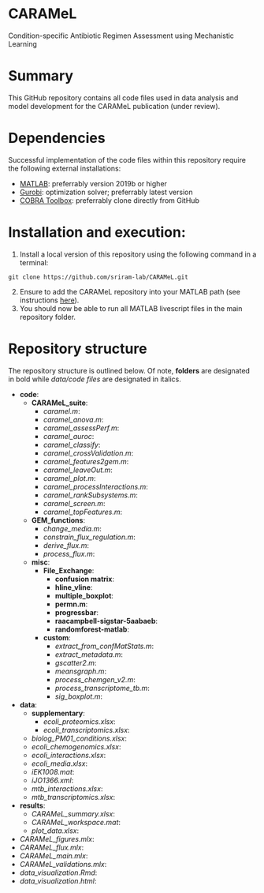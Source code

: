 # CARAMeL
Condition-specific Antibiotic Regimen Assessment using Mechanistic Learning

# Summary
This GitHub repository contains all code files used in data analysis and model development for the CARAMeL publication (under review). 

# Dependencies
Successful implementation of the code files within this repository require the following external installations: 
- [MATLAB](https://www.mathworks.com/products/matlab.html): preferrably version 2019b or higher
- [Gurobi](https://www.gurobi.com/): optimization solver; preferrably latest version
- [COBRA Toolbox](https://github.com/opencobra/cobratoolbox): preferrably clone directly from GitHub

# Installation and execution: 
1. Install a local version of this repository using the following command in a terminal: 
```
git clone https://github.com/sriram-lab/CARAMeL.git
```
2. Ensure to add the CARAMeL repository into your MATLAB path (see instructions [here](https://www.mathworks.com/help/matlab/matlab_env/add-remove-or-reorder-folders-on-the-search-path.html)). 
3. You should now be able to run all MATLAB livescript files in the main repository folder.

# Repository structure
The repository structure is outlined below. Of note, **folders** are designated in bold while *data/code files* are designated in italics. 
- **code**: 
  - **CARAMeL_suite**: 
    - *caramel.m*: 
    - *caramel_anova.m*:
    - *caramel_assessPerf.m*: 
    - *caramel_auroc*: 
    - *caramel_classify*: 
    - *caramel_crossValidation.m*: 
    - *caramel_features2gem.m*: 
    - *caramel_leaveOut.m*: 
    - *caramel_plot.m*: 
    - *caramel_processInteractions.m*: 
    - *caramel_rankSubsystems.m*: 
    - *caramel_screen.m*: 
    - *caramel_topFeatures.m*: 
  - **GEM_functions**: 
    - *change_media.m*: 
    - *constrain_flux_regulation.m*: 
    - *derive_flux.m*: 
    - *process_flux.m*: 
  - **misc**: 
    - **File_Exchange**: 
      - **confusion matrix**: 
      - **hline_vline**: 
      - **multiple_boxplot**: 
      - **permn.m**: 
      - **progressbar**: 
      - **raacampbell-sigstar-5aabaeb**: 
      - **randomforest-matlab**: 
    - **custom**: 
      - *extract_from_confMatStats.m*: 
      - *extract_metadata.m*: 
      - *gscatter2.m*: 
      - *meansgraph.m*: 
      - *process_chemgen_v2.m*: 
      - *process_transcriptome_tb.m*: 
      - *sig_boxplot.m*: 
- **data**: 
  - **supplementary**: 
    - *ecoli_proteomics.xlsx*:
    - *ecoli_transcriptomics.xlsx*: 
  - *biolog_PM01_conditions.xlsx*: 
  - *ecoli_chemogenomics.xlsx*: 
  - *ecoli_interactions.xlsx*: 
  - *ecoli_media.xlsx*: 
  - *iEK1008.mat*: 
  - *iJO1366.xml*: 
  - *mtb_interactions.xlsx*: 
  - *mtb_transcriptomics.xlsx*: 
- **results**: 
  - *CARAMeL_summary.xlsx*: 
  - *CARAMeL_workspace.mat*: 
  - *plot_data.xlsx*: 
- *CARAMeL_figures.mlx*: 
- *CARAMeL_flux.mlx*: 
- *CARAMeL_main.mlx*:
- *CARAMeL_validations.mlx*:
- *data_visualization.Rmd*: 
- *data_visualization.html*: 
